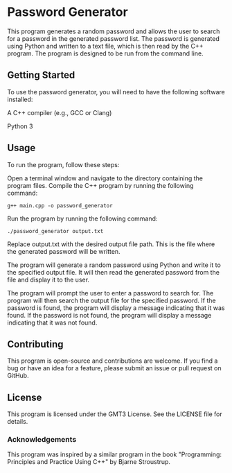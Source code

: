 # Password Generator
This program generates a random password and allows the user to search for a password in the generated password list. The password is generated using Python and written to a text file, which is then read by the C++ program. The program is designed to be run from the command line.

## Getting Started
To use the password generator, you will need to have the following software installed:

A C++ compiler (e.g., GCC or Clang)

Python 3
## Usage
To run the program, follow these steps:

Open a terminal window and navigate to the directory containing the program files. 
Compile the C++ program by running the following command:

`g++ main.cpp -o password_generator`

Run the program by running the following command:

`./password_generator output.txt`

Replace output.txt with the desired output file path. This is the file where the generated password will be written.

The program will generate a random password using Python and write it to the specified output file. It will then read the generated password from the file and display it to the user.

The program will prompt the user to enter a password to search for. The program will then search the output file for the specified password. If the password is found, the program will display a message indicating that it was found. If the password is not found, the program will display a message indicating that it was not found.

## Contributing
This program is open-source and contributions are welcome. If you find a bug or have an idea for a feature, please submit an issue or pull request on GitHub.

## License
This program is licensed under the GMT3 License. See the LICENSE file for details.

### Acknowledgements
This program was inspired by a similar program in the book "Programming: Principles and Practice Using C++" by Bjarne Stroustrup.

